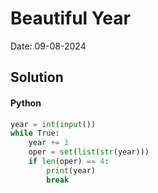 
# Beautiful Year

Date: 09-08-2024

## Solution
#### Python
```python
year = int(input())
while True:
    year += 1
    oper = set(list(str(year)))
    if len(oper) == 4:
        print(year)
        break
```
        